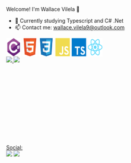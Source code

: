 Welcome! I'm Wallace Vilela 👋
 
- 🌱 Currently studying Typescript and C# .Net
- 📫 Contact me: wallace.vilela9@outlook.com

<div style="display:block">
  <img align="center" alt="Csharp" height="50px" width="40px" src="https://raw.githubusercontent.com/devicons/devicon/master/icons/csharp/csharp-original.svg">
  <img align="center" alt="HTML" height="50px" width="40px" src="https://raw.githubusercontent.com/devicons/devicon/master/icons/html5/html5-original.svg">
  <img align="center" alt="-CSS" height="50px" width="40px" src="https://raw.githubusercontent.com/devicons/devicon/master/icons/css3/css3-original.svg">
  <img align="center" alt="Js" height="50px" width="40px" src="https://raw.githubusercontent.com/devicons/devicon/master/icons/javascript/javascript-plain.svg">
  <img align="center" alt="Ts" height="50px" width="40px" src="https://raw.githubusercontent.com/devicons/devicon/master/icons/typescript/typescript-plain.svg">
  <img align="center" alt="React" height="50px" width="40px" src="https://raw.githubusercontent.com/devicons/devicon/master/icons/react/react-original.svg">
</div>

<div>
  <a href="https://github.com/wallacevilela7">
  <img height="150em" src="https://github-readme-stats.vercel.app/api?username=wallacevilela7&show_icons=true&theme=aura_dark&include_all_commits=true&count_private=true"/>
  <img height="150em" src="https://github-readme-stats.vercel.app/api/top-langs/?username=wallacevilela7&layout=compact&langs_count=7&theme=aura_dark"/>
</div>

<div style="margin-top:200px"><br>
  Social:<br>
  <a href="https://www.linkedin.com/in/wallace-vilela-538728247/" target="_blank"><img src="https://img.shields.io/badge/-LinkedIn-%230077B5?style=for-the-   badge&logo=linkedin&logoColor=white" target="_blank"></a> 
    <a href="https://www.instagram.com/_wallacevilela/" target="_blank"><img src="https://img.shields.io/badge/-Instagram-%23E4405F?style=for-the-           badge&logo=instagram&logoColor=white" target="_blank"></a>
 </div>
